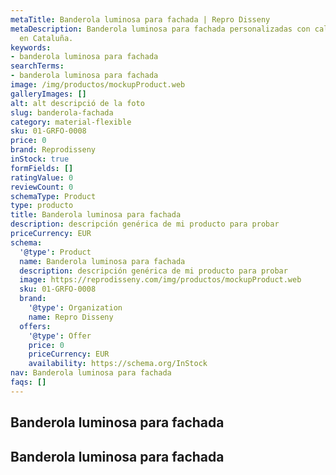 ```yaml
---
metaTitle: Banderola luminosa para fachada | Repro Disseny
metaDescription: Banderola luminosa para fachada personalizadas con calidad profesional
  en Cataluña.
keywords:
- banderola luminosa para fachada
searchTerms:
- banderola luminosa para fachada
image: /img/productos/mockupProduct.web
galleryImages: []
alt: alt descripció de la foto
slug: banderola-fachada
category: material-flexible
sku: 01-GRFO-0008
price: 0
brand: Reprodisseny
inStock: true
formFields: []
ratingValue: 0
reviewCount: 0
schemaType: Product
type: producto
title: Banderola luminosa para fachada
description: descripción genérica de mi producto para probar
priceCurrency: EUR
schema:
  '@type': Product
  name: Banderola luminosa para fachada
  description: descripción genérica de mi producto para probar
  image: https://reprodisseny.com/img/productos/mockupProduct.web
  sku: 01-GRFO-0008
  brand:
    '@type': Organization
    name: Repro Disseny
  offers:
    '@type': Offer
    price: 0
    priceCurrency: EUR
    availability: https://schema.org/InStock
nav: Banderola luminosa para fachada
faqs: []
---
```


## Banderola luminosa para fachada

## Banderola luminosa para fachada
